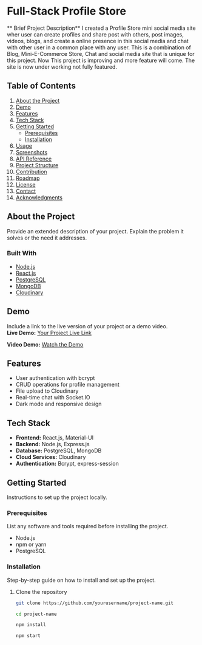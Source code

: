 # Full-Stack Profile Store

** Brief Project Description**
I created a Profile Store mini social media site wher user can create profiles and share post with others,
post images, videos, blogs, and create a online presence in this social media and chat with other user
in a common place with any user. This is a combination of Blog, Mini-E-Commerce Store, Chat and social media site
that is unique for this project. Now This project is improving and more feature will come. The site is now under working not fully featured.

## Table of Contents

1. [About the Project](#about-the-project)
2. [Demo](#demo)
3. [Features](#features)
4. [Tech Stack](#tech-stack)
5. [Getting Started](#getting-started)
    - [Prerequisites](#prerequisites)
    - [Installation](#installation)
6. [Usage](#usage)
7. [Screenshots](#screenshots)
8. [API Reference](#api-reference)
9. [Project Structure](#project-structure)
10. [Contribution](#contribution)
11. [Roadmap](#roadmap)
12. [License](#license)
13. [Contact](#contact)
14. [Acknowledgments](#acknowledgments)

## About the Project

Provide an extended description of your project. Explain the problem it solves or the need it addresses.

### Built With

-   [Node.js](https://nodejs.org/)
-   [React.js](https://reactjs.org/)
-   [PostgreSQL](https://www.postgresql.org/)
-   [MongoDB](https://www.mongodb.com/)
-   [Cloudinary](https://cloudinary.com/)

## Demo

Include a link to the live version of your project or a demo video.  
**Live Demo:** [Your Project Live Link](https://fullstack-profile-store-2.onrender.com)

**Video Demo:** [Watch the Demo](https://youtube.com/example)

## Features

-   User authentication with bcrypt
-   CRUD operations for profile management
-   File upload to Cloudinary
-   Real-time chat with Socket.IO
-   Dark mode and responsive design

## Tech Stack

-   **Frontend:** React.js, Material-UI
-   **Backend:** Node.js, Express.js
-   **Database:** PostgreSQL, MongoDB
-   **Cloud Services:** Cloudinary
-   **Authentication:** Bcrypt, express-session

## Getting Started

Instructions to set up the project locally.

### Prerequisites

List any software and tools required before installing the project.

-   Node.js
-   npm or yarn
-   PostgreSQL

### Installation

Step-by-step guide on how to install and set up the project.

1. Clone the repository

    ```bash
    git clone https://github.com/yourusername/project-name.git

    cd project-name

    npm install

    npm start
    ```

```

```
